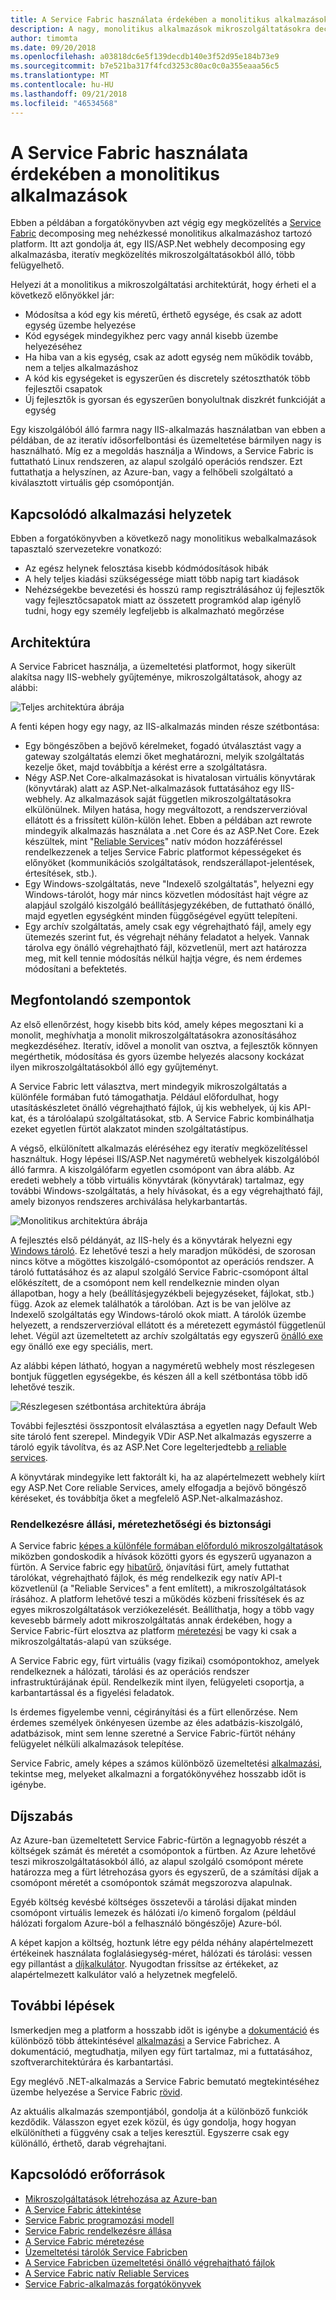 ```yaml
---
title: A Service Fabric használata érdekében a monolitikus alkalmazások
description: A nagy, monolitikus alkalmazások mikroszolgáltatásokra decomposing forgatókönyv
author: timomta
ms.date: 09/20/2018
ms.openlocfilehash: a03818dc6e5f139decdb140e3f52d95e184b73e9
ms.sourcegitcommit: b7e521ba317f4fcd3253c80ac0c0a355eaaa56c5
ms.translationtype: MT
ms.contentlocale: hu-HU
ms.lasthandoff: 09/21/2018
ms.locfileid: "46534568"
---
```

# <a name="using-service-fabric-to-break-up-monolithic-applications"></a>A Service Fabric használata érdekében a monolitikus alkalmazások

Ebben a példában a forgatókönyvben azt végig egy megközelítés a [Service Fabric](/azure/service-fabric/service-fabric-overview) decomposing meg nehézkessé monolitikus alkalmazáshoz tartozó platform.  Itt azt gondolja át, egy IIS/ASP.Net webhely decomposing egy alkalmazásba, iteratív megközelítés mikroszolgáltatásokból álló, több felügyelhető.

Helyezi át a monolitikus a mikroszolgáltatási architektúrát, hogy érheti el a következő előnyökkel jár:

- Módosítsa a kód egy kis méretű, érthető egysége, és csak az adott egység üzembe helyezése
- Kód egységek mindegyikhez perc vagy annál kisebb üzembe helyezéséhez
- Ha hiba van a kis egység, csak az adott egység nem működik tovább, nem a teljes alkalmazáshoz
- A kód kis egységeket is egyszerűen és discretely szétoszthatók több fejlesztői csapatok
- Új fejlesztők is gyorsan és egyszerűen bonyolultnak diszkrét funkcióját a egység

Egy kiszolgálóból álló farmra nagy IIS-alkalmazás használatban van ebben a példában, de az iteratív idősorfelbontási és üzemeltetése bármilyen nagy is használható. Míg ez a megoldás használja a Windows, a Service Fabric is futtatható Linux rendszeren, az alapul szolgáló operációs rendszer. Ezt futtathatja a helyszínen, az Azure-ban, vagy a felhőbeli szolgáltató a kiválasztott virtuális gép csomópontján.

## <a name="related-use-cases"></a>Kapcsolódó alkalmazási helyzetek

Ebben a forgatókönyvben a következő nagy monolitikus webalkalmazások tapasztaló szervezetekre vonatkozó:

- Az egész helynek felosztása kisebb kódmódosítások hibák
- A hely teljes kiadási szükségessége miatt több napig tart kiadások
- Nehézségekbe bevezetési és hosszú ramp regisztrálásához új fejlesztők vagy fejlesztőcsapatok miatt az összetett programkód alap igénylő tudni, hogy egy személy legfeljebb is alkalmazható megőrzése

## <a name="architecture"></a>Architektúra

A Service Fabricet használja, a üzemeltetési platformot, hogy sikerült alakítsa nagy IIS-webhely gyűjteménye, mikroszolgáltatások, ahogy az alábbi:

![Teljes architektúra ábrája](./media/service-fabric-microservices/clip_image002.png)

A fenti képen hogy egy nagy, az IIS-alkalmazás minden része szétbontása:

- Egy böngészőben a bejövő kérelmeket, fogadó útválasztást vagy a gateway szolgáltatás elemzi őket meghatározni, melyik szolgáltatás kezelje őket, majd továbbítja a kérést erre a szolgáltatásra.
- Négy ASP.Net Core-alkalmazásokat is hivatalosan virtuális könyvtárak (könyvtárak) alatt az ASP.Net-alkalmazások futtatásához egy IIS-webhely. Az alkalmazások saját független mikroszolgáltatásokra elkülönülnek. Milyen hatása, hogy megváltozott, a rendszerverzióval ellátott és a frissített külön-külön lehet. Ebben a példában azt rewrote mindegyik alkalmazás használata a .net Core és az ASP.Net Core. Ezek készültek, mint "[Reliable Services](/azure/service-fabric/service-fabric-reliable-services-introduction)" natív módon hozzáféréssel rendelkezzenek a teljes Service Fabric platformot képességeket és előnyöket (kommunikációs szolgáltatások, rendszerállapot-jelentések, értesítések, stb.).
- Egy Windows-szolgáltatás, neve "Indexelő szolgáltatás", helyezni egy Windows-tárolót, hogy már nincs közvetlen módosítást hajt végre az alapjául szolgáló kiszolgáló beállításjegyzékében, de futtatható önálló, majd egyetlen egységként minden függőségével együtt telepíteni.
- Egy archív szolgáltatás, amely csak egy végrehajtható fájl, amely egy ütemezés szerint fut, és végrehajt néhány feladatot a helyek. Vannak tárolva egy önálló végrehajtható fájl, közvetlenül, mert azt határozza meg, mit kell tennie módosítás nélkül hajtja végre, és nem érdemes módosítani a befektetés.

## <a name="considerations"></a>Megfontolandó szempontok

Az első ellenőrzést, hogy kisebb bits kód, amely képes megosztani ki a monolit, meghívhatja a monolit mikroszolgáltatásokra azonosításához megkezdéséhez. Iteratív, idővel a monolit van osztva, a fejlesztők könnyen megérthetik, módosítása és gyors üzembe helyezés alacsony kockázat ilyen mikroszolgáltatásokból álló egy gyűjteményt.

A Service Fabric lett választva, mert mindegyik mikroszolgáltatás a különféle formában futó támogathatja. Például előfordulhat, hogy utasításkészletet önálló végrehajtható fájlok, új kis webhelyek, új kis API-kat, és a tárolóalapú szolgáltatásokat, stb. A Service Fabric kombinálhatja ezeket egyetlen fürtöt alakzatot minden szolgáltatástípus.

A végső, elkülönített alkalmazás eléréséhez egy iteratív megközelítéssel használtuk. Hogy lépései IIS/ASP.Net nagyméretű webhelyek kiszolgálóból álló farmra. A kiszolgálófarm egyetlen csomópont van ábra alább. Az eredeti webhely a több virtuális könyvtárak (könyvtárak) tartalmaz, egy további Windows-szolgáltatás, a hely hívásokat, és a egy végrehajtható fájl, amely bizonyos rendszeres archiválása helykarbantartás.

![Monolitikus architektúra ábrája](./media/service-fabric-microservices/clip_image004.png)

A fejlesztés első példányát, az IIS-hely és a könyvtárak helyezni egy [Windows tároló](/azure/service-fabric/service-fabric-containers-overview). Ez lehetővé teszi a hely maradjon működési, de szorosan nincs kötve a mögöttes kiszolgáló-csomópontot az operációs rendszer. A tároló futtatásához és az alapul szolgáló Service Fabric-csomópont által előkészített, de a csomópont nem kell rendelkeznie minden olyan állapotban, hogy a hely (beállításjegyzékbeli bejegyzéseket, fájlokat, stb.) függ. Azok az elemek találhatók a tárolóban. Azt is be van jelölve az Indexelő szolgáltatás egy Windows-tároló okok miatt. A tárolók üzembe helyezett, a rendszerverzióval ellátott és a méretezett egymástól függetlenül lehet. Végül azt üzemeltetett az archív szolgáltatás egy egyszerű [önálló exe](/azure/service-fabric/service-fabric-guest-executables-introduction) egy önálló exe egy speciális, mert.

Az alábbi képen látható, hogyan a nagyméretű webhely most részlegesen bontjuk független egységekbe, és készen áll a kell szétbontása több idő lehetővé teszik.

![Részlegesen szétbontása architektúra ábrája](./media/service-fabric-microservices/clip_image006.png)

További fejlesztési összpontosít elválasztása a egyetlen nagy Default Web site tároló fent szerepel. Mindegyik VDir ASP.Net alkalmazás egyszerre a tároló egyik távolítva, és az ASP.Net Core legelterjedtebb [a reliable services](/azure/service-fabric/service-fabric-reliable-services-introduction).

A könyvtárak mindegyike lett faktorált ki, ha az alapértelmezett webhely kiírt egy ASP.Net Core reliable Services, amely elfogadja a bejövő böngésző kéréseket, és továbbítja őket a megfelelő ASP.Net-alkalmazáshoz.

### <a name="availability-scalability-and-security"></a>Rendelkezésre állási, méretezhetőségi és biztonsági

A Service fabric [képes a különféle formában előforduló mikroszolgáltatások](/azure/service-fabric/service-fabric-choose-framework) miközben gondoskodik a hívások közötti gyors és egyszerű ugyanazon a fürtön. A Service fabric egy [hibatűrő](/azure/service-fabric/service-fabric-availability-services), önjavítási fürt, amely futtathat tárolókat, végrehajtható fájlok, és még rendelkezik egy natív API-t közvetlenül (a "Reliable Services" a fent említett), a mikroszolgáltatások írásához. A platform lehetővé teszi a működés közbeni frissítések és az egyes mikroszolgáltatások verziókezelését. Beállíthatja, hogy a több vagy kevesebb bármely adott mikroszolgáltatás annak érdekében, hogy a Service Fabric-fürt elosztva az platform [méretezési](/azure/service-fabric/service-fabric-concepts-scalability) be vagy ki csak a mikroszolgáltatás-alapú van szüksége.

A Service Fabric egy, fürt virtuális (vagy fizikai) csomópontokhoz, amelyek rendelkeznek a hálózati, tárolási és az operációs rendszer infrastruktúrájának épül. Rendelkezik mint ilyen, felügyeleti csoportja, a karbantartással és a figyelési feladatok.

Is érdemes figyelembe venni, cégirányítási és a fürt ellenőrzése. Nem érdemes személyek önkényesen üzembe az éles adatbázis-kiszolgáló, adatbázisok, mint sem lenne szeretné a Service Fabric-fürtöt néhány felügyelet nélküli alkalmazások telepítése.

Service Fabric, amely képes a számos különböző üzemeltetési [alkalmazási](/azure/service-fabric/service-fabric-application-scenarios), tekintse meg, melyeket alkalmazni a forgatókönyvéhez hosszabb időt is igénybe.

## <a name="pricing"></a>Díjszabás

Az Azure-ban üzemeltetett Service Fabric-fürtön a legnagyobb részét a költségek számát és méretét a csomópontok a fürtben. Az Azure lehetővé teszi mikroszolgáltatásokból álló, az alapul szolgáló csomópont mérete határozza meg a fürt létrehozása gyors és egyszerű, de a számítási díjak a csomópont méretét a csomópontok számát megszorozva alapulnak.

Egyéb költség kevésbé költséges összetevői a tárolási díjakat minden csomópont virtuális lemezek és hálózati i/o kimenő forgalom (például hálózati forgalom Azure-ból a felhasználó böngészője) Azure-ból.

A képet kapjon a költség, hoztunk létre egy példa néhány alapértelmezett értékeinek használata foglalásiegység-méret, hálózati és tárolási: vessen egy pillantást a [díjkalkulátor](https://azure.com/e/52dea096e5844d5495a7b22a9b2ccdde). Nyugodtan frissítse az értékeket, az alapértelmezett kalkulátor való a helyzetnek megfelelő.

## <a name="next-steps"></a>További lépések

Ismerkedjen meg a platform a hosszabb időt is igénybe a [dokumentáció](/azure/service-fabric/service-fabric-overview) és különböző több áttekintésével [alkalmazási](/azure/service-fabric/service-fabric-application-scenarios) a Service Fabrichez. A dokumentáció, megtudhatja, milyen egy fürt tartalmaz, mi a futtatásához, szoftverarchitektúrára és karbantartási.

Egy meglévő .NET-alkalmazás a Service Fabric bemutató megtekintéséhez üzembe helyezése a Service Fabric [rövid](/azure/service-fabric/service-fabric-quickstart-dotnet).

Az aktuális alkalmazás szempontjából, gondolja át a különböző funkciók kezdődik. Válasszon egyet ezek közül, és úgy gondolja, hogy hogyan elkülönítheti a függvény csak a teljes keresztül. Egyszerre csak egy különálló, érthető, darab végrehajtani.

## <a name="related-resources"></a>Kapcsolódó erőforrások

- [Mikroszolgáltatások létrehozása az Azure-ban](/azure/architecture/microservices/)
- [A Service Fabric áttekintése](/azure/service-fabric/service-fabric-overview)
- [Service Fabric programozási modell](/azure/service-fabric/service-fabric-choose-framework)
- [Service Fabric rendelkezésre állása](/azure/service-fabric/service-fabric-availability-services)
- [A Service Fabric méretezése](/azure/service-fabric/service-fabric-concepts-scalability)
- [Üzemeltetési tárolók Service Fabricben](/azure/service-fabric/service-fabric-containers-overview)
- [A Service Fabricben üzemeltetési önálló végrehajtható fájlok](/azure/service-fabric/service-fabric-guest-executables-introduction)
- [A Service Fabric natív Reliable Services](/azure/service-fabric/service-fabric-reliable-services-introduction)
- [Service Fabric-alkalmazás forgatókönyvek](/azure/service-fabric/service-fabric-application-scenarios)